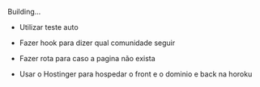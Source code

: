 Building...

- Utilizar teste auto

- Fazer hook para dizer qual comunidade seguir

- Fazer rota para caso a pagina não exista

- Usar o Hostinger para hospedar o front e o dominio e back na horoku 

<!-- 

npm i -g yarn

npm i = yarn
npm i 'biblioteca' = yarn add 'biblioteca'
npm run dev = yarn dev 

-->

<!-- <select id="country" name="country">
                                <option>--Country--</option>
                                <option value="AF">Afghanistan</option>
                                <option value="AX">Aland Islands</option>
                                <option value="AL">Albania</option>
                                <option value="DZ">Algeria</option>
                                <option value="AS">American Samoa</option>
                                <option value="AD">Andorra</option>
                                <option value="AO">Angola</option>
                                <option value="AI">Anguilla</option>
                                <option value="AQ">Antarctica</option>
                                <option value="AG">Antigua and Barbuda</option>
                                <option value="AR">Argentina</option>
                                <option value="AM">Armenia</option>
                                <option value="AW">Aruba</option>
                                <option value="AU">Australia</option>
                                <option value="AT">Austria</option>
                                <option value="AZ">Azerbaijan</option>
                                <option value="BS">Bahamas</option>
                                <option value="BH">Bahrain</option>
                                <option value="BD">Bangladesh</option>
                                <option value="BB">Barbados</option>
                                <option value="BY">Belarus</option>
                                <option value="BE">Belgium</option>
                                <option value="BZ">Belize</option>
                                <option value="BJ">Benin</option>
                                <option value="BM">Bermuda</option>
                                <option value="BT">Bhutan</option>
                                <option value="BO">Bolivia</option>
                                <option value="BQ">Bonaire, Sint Eustatius and Saba</option>
                                <option value="BA">Bosnia and Herzegovina</option>
                                <option value="BW">Botswana</option>
                                <option value="BV">Bouvet Island</option>
                                <option value="BR">Brazil</option>
                                <option value="IO">British Indian Ocean Territory</option>
                                <option value="BN">Brunei Darussalam</option>
                                <option value="BG">Bulgaria</option>
                                <option value="BF">Burkina Faso</option>
                                <option value="BI">Burundi</option>
                                <option value="KH">Cambodia</option>
                                <option value="CM">Cameroon</option>
                                <option value="CA">Canada</option>
                                <option value="CV">Cape Verde</option>
                                <option value="KY">Cayman Islands</option>
                                <option value="CF">Central African Republic</option>
                                <option value="TD">Chad</option>
                                <option value="CL">Chile</option>
                                <option value="CN">China</option>
                                <option value="CX">Christmas Island</option>
                                <option value="CC">Cocos (Keeling) Islands</option>
                                <option value="CO">Colombia</option>
                                <option value="KM">Comoros</option>
                                <option value="CG">Congo</option>
                                <option value="CD">Congo, Democratic Republic of the Congo</option>
                                <option value="CK">Cook Islands</option>
                                <option value="CR">Costa Rica</option>
                                <option value="CI">Cote D Ivoire</option>
                                <option value="HR">Croatia</option>
                                <option value="CU">Cuba</option>
                                <option value="CW">Curacao</option>
                                <option value="CY">Cyprus</option>
                                <option value="CZ">Czech Republic</option>
                                <option value="DK">Denmark</option>
                                <option value="DJ">Djibouti</option>
                                <option value="DM">Dominica</option>
                                <option value="DO">Dominican Republic</option>
                                <option value="EC">Ecuador</option>
                                <option value="EG">Egypt</option>
                                <option value="SV">El Salvador</option>
                                <option value="GQ">Equatorial Guinea</option>
                                <option value="ER">Eritrea</option>
                                <option value="EE">Estonia</option>
                                <option value="ET">Ethiopia</option>
                                <option value="FK">Falkland Islands (Malvinas)</option>
                                <option value="FO">Faroe Islands</option>
                                <option value="FJ">Fiji</option>
                                <option value="FI">Finland</option>
                                <option value="FR">France</option>
                                <option value="GF">French Guiana</option>
                                <option value="PF">French Polynesia</option>
                                <option value="TF">French Southern Territories</option>
                                <option value="GA">Gabon</option>
                                <option value="GM">Gambia</option>
                                <option value="GE">Georgia</option>
                                <option value="DE">Germany</option>
                                <option value="GH">Ghana</option>
                                <option value="GI">Gibraltar</option>
                                <option value="GR">Greece</option>
                                <option value="GL">Greenland</option>
                                <option value="GD">Grenada</option>
                                <option value="GP">Guadeloupe</option>
                                <option value="GU">Guam</option>
                                <option value="GT">Guatemala</option>
                                <option value="GG">Guernsey</option>
                                <option value="GN">Guinea</option>
                                <option value="GW">Guinea-Bissau</option>
                                <option value="GY">Guyana</option>
                                <option value="HT">Haiti</option>
                                <option value="HM">Heard Island and Mcdonald Islands</option>
                                <option value="VA">Holy See (Vatican City State)</option>
                                <option value="HN">Honduras</option>
                                <option value="HK">Hong Kong</option>
                                <option value="HU">Hungary</option>
                                <option value="IS">Iceland</option>
                                <option value="IN">India</option>
                                <option value="ID">Indonesia</option>
                                <option value="IR">Iran, Islamic Republic of</option>
                                <option value="IQ">Iraq</option>
                                <option value="IE">Ireland</option>
                                <option value="IM">Isle of Man</option>
                                <option value="IL">Israel</option>
                                <option value="IT">Italy</option>
                                <option value="JM">Jamaica</option>
                                <option value="JP">Japan</option>
                                <option value="JE">Jersey</option>
                                <option value="JO">Jordan</option>
                                <option value="KZ">Kazakhstan</option>
                                <option value="KE">Kenya</option>
                                <option value="KI">Kiribati</option>
                                <option value="KP">Korea Democratic People s Republic of</option>
                                <option value="KR">Korea, Republic of</option>
                                <option value="XK">Kosovo</option>
                                <option value="KW">Kuwait</option>
                                <option value="KG">Kyrgyzstan</option>
                                <option value="LA">Lao People s Democratic Republic</option>
                                <option value="LV">Latvia</option>
                                <option value="LB">Lebanon</option>
                                <option value="LS">Lesotho</option>
                                <option value="LR">Liberia</option>
                                <option value="LY">Libyan Arab Jamahiriya</option>
                                <option value="LI">Liechtenstein</option>
                                <option value="LT">Lithuania</option>
                                <option value="LU">Luxembourg</option>
                                <option value="MO">Macao</option>
                                <option value="MK">Macedonia, the Former Yugoslav Republic of</option>
                                <option value="MG">Madagascar</option>
                                <option value="MW">Malawi</option>
                                <option value="MY">Malaysia</option>
                                <option value="MV">Maldives</option>
                                <option value="ML">Mali</option>
                                <option value="MT">Malta</option>
                                <option value="MH">Marshall Islands</option>
                                <option value="MQ">Martinique</option>
                                <option value="MR">Mauritania</option>
                                <option value="MU">Mauritius</option>
                                <option value="YT">Mayotte</option>
                                <option value="MX">Mexico</option>
                                <option value="FM">Micronesia, Federated States of</option>
                                <option value="MD">Moldova, Republic of</option>
                                <option value="MC">Monaco</option>
                                <option value="MN">Mongolia</option>
                                <option value="ME">Montenegro</option>
                                <option value="MS">Montserrat</option>
                                <option value="MA">Morocco</option>
                                <option value="MZ">Mozambique</option>
                                <option value="MM">Myanmar</option>
                                <option value="NA">Namibia</option>
                                <option value="NR">Nauru</option>
                                <option value="NP">Nepal</option>
                                <option value="NL">Netherlands</option>
                                <option value="AN">Netherlands Antilles</option>
                                <option value="NC">New Caledonia</option>
                                <option value="NZ">New Zealand</option>
                                <option value="NI">Nicaragua</option>
                                <option value="NE">Niger</option>
                                <option value="NG">Nigeria</option>
                                <option value="NU">Niue</option>
                                <option value="NF">Norfolk Island</option>
                                <option value="MP">Northern Mariana Islands</option>
                                <option value="NO">Norway</option>
                                <option value="OM">Oman</option>
                                <option value="PK">Pakistan</option>
                                <option value="PW">Palau</option>
                                <option value="PS">Palestinian Territory, Occupied</option>
                                <option value="PA">Panama</option>
                                <option value="PG">Papua New Guinea</option>
                                <option value="PY">Paraguay</option>
                                <option value="PE">Peru</option>
                                <option value="PH">Philippines</option>
                                <option value="PN">Pitcairn</option>
                                <option value="PL">Poland</option>
                                <option value="PT">Portugal</option>
                                <option value="PR">Puerto Rico</option>
                                <option value="QA">Qatar</option>
                                <option value="RE">Reunion</option>
                                <option value="RO">Romania</option>
                                <option value="RU">Russian Federation</option>
                                <option value="RW">Rwanda</option>
                                <option value="BL">Saint Barthelemy</option>
                                <option value="SH">Saint Helena</option>
                                <option value="KN">Saint Kitts and Nevis</option>
                                <option value="LC">Saint Lucia</option>
                                <option value="MF">Saint Martin</option>
                                <option value="PM">Saint Pierre and Miquelon</option>
                                <option value="VC">Saint Vincent and the Grenadines</option>
                                <option value="WS">Samoa</option>
                                <option value="SM">San Marino</option>
                                <option value="ST">Sao Tome and Principe</option>
                                <option value="SA">Saudi Arabia</option>
                                <option value="SN">Senegal</option>
                                <option value="RS">Serbia</option>
                                <option value="CS">Serbia and Montenegro</option>
                                <option value="SC">Seychelles</option>
                                <option value="SL">Sierra Leone</option>
                                <option value="SG">Singapore</option>
                                <option value="SX">Sint Maarten</option>
                                <option value="SK">Slovakia</option>
                                <option value="SI">Slovenia</option>
                                <option value="SB">Solomon Islands</option>
                                <option value="SO">Somalia</option>
                                <option value="ZA">South Africa</option>
                                <option value="GS">South Georgia and the South Sandwich Islands</option>
                                <option value="SS">South Sudan</option>
                                <option value="ES">Spain</option>
                                <option value="LK">Sri Lanka</option>
                                <option value="SD">Sudan</option>
                                <option value="SR">Suriname</option>
                                <option value="SJ">Svalbard and Jan Mayen</option>
                                <option value="SZ">Swaziland</option>
                                <option value="SE">Sweden</option>
                                <option value="CH">Switzerland</option>
                                <option value="SY">Syrian Arab Republic</option>
                                <option value="TW">Taiwan, Province of China</option>
                                <option value="TJ">Tajikistan</option>
                                <option value="TZ">Tanzania, United Republic of</option>
                                <option value="TH">Thailand</option>
                                <option value="TL">Timor-Leste</option>
                                <option value="TG">Togo</option>
                                <option value="TK">Tokelau</option>
                                <option value="TO">Tonga</option>
                                <option value="TT">Trinidad and Tobago</option>
                                <option value="TN">Tunisia</option>
                                <option value="TR">Turkey</option>
                                <option value="TM">Turkmenistan</option>
                                <option value="TC">Turks and Caicos Islands</option>
                                <option value="TV">Tuvalu</option>
                                <option value="UG">Uganda</option>
                                <option value="UA">Ukraine</option>
                                <option value="AE">United Arab Emirates</option>
                                <option value="GB">United Kingdom</option>
                                <option value="US">United States</option>
                                <option value="UM">United States Minor Outlying Islands</option>
                                <option value="UY">Uruguay</option>
                                <option value="UZ">Uzbekistan</option>
                                <option value="VU">Vanuatu</option>
                                <option value="VE">Venezuela</option>
                                <option value="VN">Viet Nam</option>
                                <option value="VG">Virgin Islands, British</option>
                                <option value="VI">Virgin Islands, U.s.</option>
                                <option value="WF">Wallis and Futuna</option>
                                <option value="EH">Western Sahara</option>
                                <option value="YE">Yemen</option>
                                <option value="ZM">Zambia</option>
                                <option value="ZW">Zimbabwe</option>
                            </select> -->